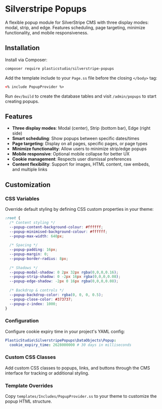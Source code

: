 # Silverstripe Popups

A flexible popup module for SilverStripe CMS with three display modes: modal, strip, and edge. Features scheduling, page targeting, minimize functionality, and mobile responsiveness.

## Installation

Install via Composer:

```bash
composer require plasticstudio/silverstripe-popups
```

Add the template include to your `Page.ss` file before the closing `</body>` tag:

```html
<% include PopupProvider %>
```

Run `dev/build` to create the database tables and visit `/admin/popups` to start creating popups.

## Features

- **Three display modes**: Modal (center), Strip (bottom bar), Edge (right side)
- **Smart scheduling**: Show popups between specific dates/times
- **Page targeting**: Display on all pages, specific pages, or page types
- **Minimize functionality**: Allow users to minimize strip/edge popups
- **Mobile responsive**: Optional mobile collapse for better UX
- **Cookie management**: Respects user dismissal preferences
- **Content flexibility**: Support for images, HTML content, raw embeds, and multiple links

## Customization

### CSS Variables

Override default styling by defining CSS custom properties in your theme:

```css
:root {
  /* Content styling */
  --popup-content-background-colour: #ffffff;
  --popup-minimised-background-colour: #ffffff; 
  --popup-max-width: 640px;
  
  /* Spacing */
  --popup-padding: 16px;
  --popup-margin: 0;
  --popup-border-radius: 8px;
  
  /* Shadows */
  --popup-modal-shadow: 0 2px 32px rgba(0,0,0,0.16);
  --popup-strip-shadow: 0 -2px 16px rgba(0,0,0,0.08);
  --popup-edge-shadow: -2px 0 16px rgba(0,0,0,0.08);
  
  /* Backdrop & controls */
  --popup-backdrop-color: rgba(0, 0, 0, 0.5);
  --popup-close-color: #373737;
  --popup-z-index: 1000;
}
```

### Configuration

Configure cookie expiry time in your project's YAML config:

```yaml
PlasticStudio\SilverstripePopups\DataObjects\Popup:
  cookie_expiry_time: 2628000000 # 30 days in milliseconds
```

### Custom CSS Classes

Add custom CSS classes to popups, links, and buttons through the CMS interface for tracking or additional styling.

### Template Overrides

Copy `templates/Includes/PopupProvider.ss` to your theme to customize the popup HTML structure.